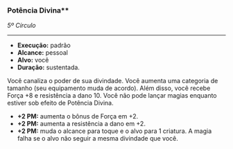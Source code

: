 ### Potência Divina**
*5º Círculo*
___
- **Execução:** padrão
- **Alcance:** pessoal
- **Alvo:** você
- **Duração:** sustentada.

Você canaliza o poder de sua divindade. Você aumenta uma categoria de tamanho (seu equipamento muda de acordo). Além disso, você recebe Força +8 e resistência a dano 10. Você não pode lançar magias enquanto estiver sob efeito de Potência Divina.

- **+2 PM:** aumenta o bônus de Força em +2.
- **+2 PM:** aumenta a resistência a dano em +2.
- **+2 PM:** muda o alcance para toque e o alvo para 1 criatura. A magia falha se o alvo não seguir a mesma divindade que você.